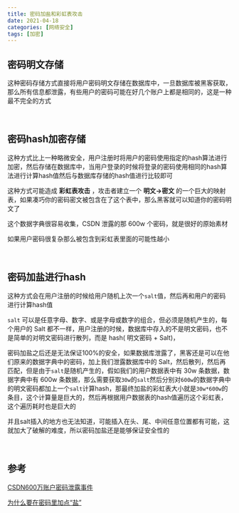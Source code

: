 ```yaml
---
title: 密码加盐和彩虹表攻击
date: 2021-04-18
categories: [网络安全]
tags: [加密]
---
```


## 密码明文存储

这种密码存储方式直接将用户密码明文存储在数据库中，一旦数据库被黑客获取，那么所有信息都泄露，有些用户的密码可能在好几个账户上都是相同的，这是一种最不完全的方式

​    

## 密码hash加密存储

这种方式比上一种略微安全，用户注册时将用户的密码使用指定的hash算法进行加密，然后存储在数据库中，当用户登录的时候将登录的密码使用相同的hash算法进行计算hash值然后与数据库存储的hash值进行比较即可

这种方式可能造成 **彩虹表攻击** ，攻击者建立一个 **明文->密文** 的一个巨大的映射表，如果凑巧你的密码密文被包含在了这个表中，那么黑客就可以知道你的密码明文了

这个数据字典很容易收集，CSDN 泄露的那 600w 个密码，就是很好的原始素材

如果用户密码很复杂那么被包含到彩虹表里面的可能性越小

​    

## 密码加盐进行hash

这种方式会在用户注册的时候给用户随机上次一个`salt`值，然后再和用户的密码进行计算hash值

`salt` 可以是任意字母、数字、或是字母或数字的组合，但必须是随机产生的，每个用户的 Salt 都不一样，用户注册的时候，数据库中存入的不是明文密码，也不是简单的对明文密码进行散列，而是 hash( 明文密码 + Salt)，

密码加盐之后还是无法保证100%的安全，如果数据库泄露了，黑客还是可以在他们原来的数据字典中的密码，加上我们泄露数据库中的 Salt，然后散列，然后再匹配，但是由于`salt`是随机产生的，假如我们的用户数据表中有 30w 条数据，数据字典中有 600w 条数据，那么需要获取`30w`的`salt`然后分别对`600w`的数据字典中的明文密码都加上一个`salt`计算hash，那最终加盐的彩虹表大小就是`30w*600w`的条目，这个计算量是巨大的，然后再根据用户数据表的hash值遍历这个彩虹表，这个遍历耗时也是巨大的

并且salt插入的地方也无法知道，可能插入在头、尾、中间任意位置都有可能，这就加大了破解的难度，所以密码加盐还是能够保证安全性的

​    

## 参考

[CSDN600万账户密码泄露事件](https://zh.wikipedia.org/wiki/2011年中国网站用户信息泄露事件)

[为什么要在密码里加点“盐”](https://lichao.dev/2013/07/05/password-salt)

